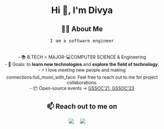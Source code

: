 <h1 align="center">Hi 👋, I'm Divya</h1>
<!-- <img src="https://i.imgur.com/SJSkI0p.png"> -->

<h2 align="center"> 👨‍💻 About Me </h2>
<p align="center">
  <samp>
I am a software engineer <br>
  </samp><br><br> 
- 📚 B.TECH  ⚡ MAJOR-💻COMPUTER SCIENCE & Engineering  <br>
- 🥅 Goals: to <strong>learn new technologies</strong> and <strong> explore the field of technology. </strong>  <br>
- ⚡ I love meeting new people and making connections:full_moon_with_face: Feel free to reach out to me for project collaborations.  <br>
- 📦 Open-source events -> <a href="https://gssoc.girlscript.tech/index.html">GSSOC'21, GSSOC'23</a>  <br>
<h2 align="center">📫 Reach out to me on</h2> 
<p align="center">
 <a href="mailto:divyashukla20993@gmail.com"><img src="https://img.shields.io/badge/gmail-%23D14836.svg?&style=for-the-badge&logo=gmail&logoColor=white" /></a>&nbsp;&nbsp;&nbsp;&nbsp;
  <a target="_blank"href="https://www.linkedin.com/in/divyashukla23/"><img src="https://img.shields.io/badge/linkedin-%230077B5.svg?&style=for-the-badge&logo=linkedin&logoColor=white" /></a>&nbsp;&nbsp;&nbsp;&nbsp;</a>&nbsp;&nbsp;&nbsp;&nbsp;
</p>

